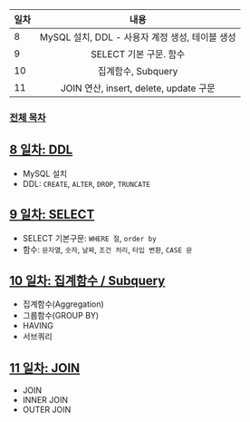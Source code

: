 
| 일차 | 내용 |
| --- | :-: |
| 8 | MySQL 설치, DDL - 사용자 계정 생성, 테이블 생성 |
| 9 | SELECT 기본 구문. 함수 |
| 10 | 집계함수, Subquery |
| 11 | JOIN 연산, insert, delete, update 구문 |

### [전체 목차](../README.md)

[8 일차: DDL](./md/08_DDL.md)
-

- MySQL 설치
- DDL: `CREATE`, `ALTER`, `DROP`, `TRUNCATE`

[9 일차: SELECT](./md/09_SELECT%20및%20함수.md)
-

- SELECT 기본구문: `WHERE 절`, `order by`
- 함수: `문자열`, `숫자`, `날짜`, `조건 처리`, `타입 변환`, `CASE 문`

[10 일차: 집계함수 / Subquery](./md/10_집계함수%20및%20Subquery.md)
-

- 집계함수(Aggregation)
- 그룹함수(GROUP BY)
-  HAVING
- 서브쿼리

[11 일차: JOIN](./md/11_Join.md)
- 

- JOIN
- INNER JOIN
- OUTER JOIN
